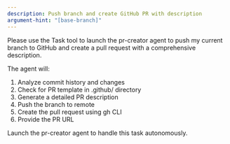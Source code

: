 ```yaml
---
description: Push branch and create GitHub PR with description
argument-hint: "[base-branch]"
---
```


Please use the Task tool to launch the pr-creator agent to push my current branch to GitHub and create a pull request with a comprehensive description.

The agent will:
1. Analyze commit history and changes
2. Check for PR template in .github/ directory
3. Generate a detailed PR description
4. Push the branch to remote
5. Create the pull request using gh CLI
6. Provide the PR URL

Launch the pr-creator agent to handle this task autonomously.
